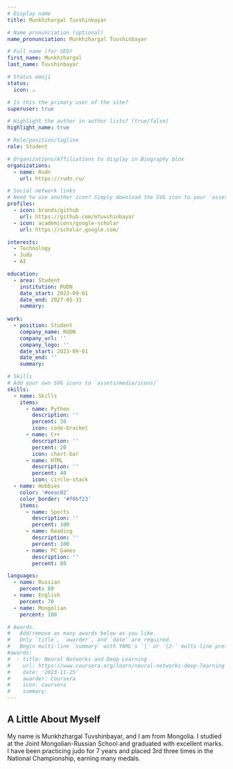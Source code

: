 ```yaml
---
# Display name
title: Munkhzhargal Tuvshinbayar

# Name pronunciation (optional)
name_pronunciation: Munkhzhargal Tuvshinbayar

# Full name (for SEO)
first_name: Munkhzhargal
last_name: Tuvshinbayar

# Status emoji
status:
  icon: ☕️

# Is this the primary user of the site?
superuser: true

# Highlight the author in author lists? (true/false)
highlight_name: true

# Role/position/tagline
role: Student

# Organizations/Affiliations to display in Biography blox
organizations:
  - name: Rudn
    url: https://rudn.ru/

# Social network links
# Need to use another icon? Simply download the SVG icon to your `assets/media/icons/` folder.
profiles:
  - icon: brands/github
    url: https://github.com/mtuvshinbayar
  - icon: academicons/google-scholar
    url: https://scholar.google.com/

interests:
  - Technology
  - Judo
  - AI

education:
  - area: Student
    institution: RUDN
    date_start: 2023-09-01
    date_end: 2027-05-31
    summary: 
      
work:
  - position: Student
    company_name: RUDN
    company_url: ''
    company_logo: ''
    date_start: 2023-09-01
    date_end: ''
    summary: 

# Skills
# Add your own SVG icons to `assets/media/icons/`
skills:
  - name: Skills
    items:
      - name: Python
        description: ''
        percent: 30
        icon: code-bracket
      - name: C++
        description: ''
        percent: 20
        icon: chart-bar
      - name: HTML
        description: ''
        percent: 40
        icon: circle-stack
  - name: Hobbies
    color: '#eeac02'
    color_border: '#f0bf23'
    items:
      - name: Sports
        description: ''
        percent: 100
      - name: Reading
        description: ''
        percent: 100
      - name: PC Games
        description: ''
        percent: 80

languages:
  - name: Russian
    percent: 80
  - name: English
    percent: 70
  - name: Mongolian
    percent: 100

# Awards.
#   Add/remove as many awards below as you like.
#   Only `title`, `awarder`, and `date` are required.
#   Begin multi-line `summary` with YAML's `|` or `|2-` multi-line prefix and indent 2 spaces below.
#awards:
#  - title: Neural Networks and Deep Learning
#    url: https://www.coursera.org/learn/neural-networks-deep-learning
#    date: '2023-11-25'
#    awarder: Coursera
#    icon: coursera
#    summary: 
---
```


## A Little About Myself

My name is Munkhzhargal Tuvshinbayar, and I am from Mongolia. I studied at the Joint Mongolian-Russian School and graduated with excellent marks. I have been practicing judo for 7 years and placed 3rd three times in the National Championship, earning many medals.
